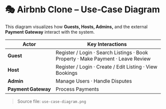 # 🎭 Airbnb Clone – Use‑Case Diagram

This diagram visualizes how **Guests, Hosts, Admins,** and the external **Payment Gateway** interact with the system.


| Actor | Key Interactions |
|-------|------------------|
| **Guest** | Register / Login · Search Listings · Book Property · Make Payment · Leave Review |
| **Host**  | Register / Login · Create / Edit Listing · View Bookings |
| **Admin** | Manage Users · Handle Disputes |
| **Payment Gateway** | Process Payments |

> Source file: `use-case-diagram.png`

